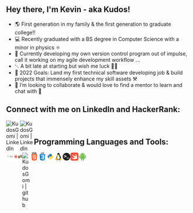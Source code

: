 ## Hey there, I'm Kevin - aka Kudos! 

- 🌎 First generation in my family & the first generation to graduate college!!
- 💻 Recently graduated with a BS degree in Computer Science with a minor in physics ⚛️
- 🏓 Currently developing my own version control program out of impulse, call it working on my agile development workflow ...
- ␂ A bit late at starting but wish me luck 🚀🌖
- 🥖 2022 Goals: Land my first technical software developing job & build projects that immensely  enhance my skill assets ⚒
- 🌱 I’m looking to collaborate & would love to find a mentor to learn and chat with 👥

## Connect with me on LinkedIn and HackerRank: 

[<img align="left" alt="KudosGomi | LinkedIn" width="38px" src="https://cdn.jsdelivr.net/npm/simple-icons@v3/icons/linkedin.svg" />][linkedin]
[<img align="left" alt="KudosGomi | LinkedIn" width="38px" src="https://cdn.jsdelivr.net/npm/simple-icons@v3/icons/hackerrank.svg" />][hackerrank]

<br />

 ## Programming Languages and Tools:

[<img align="left" alt="KudosGomi | Java" width="22px" 
src="https://raw.githubusercontent.com/github/explore/80688e429a7d4ef2fca1e82350fe8e3517d3494d/topics/java/java.png" />][Java]
[<img align="left" alt="KudosGomi | git" width="22px" 
src="https://raw.githubusercontent.com/github/explore/80688e429a7d4ef2fca1e82350fe8e3517d3494d/topics/git/git.png" />][git]
[<img align="left" alt="KudosGomi | github" width="22px" src="https://cdn.jsdelivr.net/npm/simple-icons@v3/icons/github.svg" />][github]
[<img align="left" alt="KudosGomi | HTML5" width="22px"
src="https://raw.githubusercontent.com/github/explore/80688e429a7d4ef2fca1e82350fe8e3517d3494d/topics/html/html.png" />][html5]
[<img align="left" alt="KudosGomi | CSS" width="22px" src="https://raw.githubusercontent.com/github/explore/80688e429a7d4ef2fca1e82350fe8e3517d3494d/topics/css/css.png" />][css]
[<img align="left" alt="KudosGomi | Python" width="22px" src="https://raw.githubusercontent.com/github/explore/80688e429a7d4ef2fca1e82350fe8e3517d3494d/topics/python/python.png" />][python]
[<img align="left" alt="KudosGomi | Linux" width="22px" src="https://raw.githubusercontent.com/github/explore/80688e429a7d4ef2fca1e82350fe8e3517d3494d/topics/linux/linux.png" />][linux]
[<img align="left" alt="KudosGomi | Linux" width="22px" src="https://raw.githubusercontent.com/github/explore/d92924b1d925bb134e308bd29c9de6c302ed3beb/topics/terminal/terminal.png" />][terminal]
[<img align="left" alt="KudosGomi | Java" width="22px" 
src="https://raw.githubusercontent.com/github/explore/80688e429a7d4ef2fca1e82350fe8e3517d3494d/topics/swift/swift.png" />][swift]
[<img align="left" alt="KudosGomi | Java" width="22px" 
src="https://raw.githubusercontent.com/github/explore/80688e429a7d4ef2fca1e82350fe8e3517d3494d/topics/android/android.png" />][android]

<br />
<br />

[linkedin]: https://www.linkedin.com/in/keving-cs/
[hackerrank]: https://www.hackerrank.com/Sanghelious
[java]: https://docs.oracle.com/en/java/
[python]: https://raw.githubusercontent.com/github/explore/80688e429a7d4ef2fca1e82350fe8e3517d3494d/topics/python/python.png
[git]: https://git-scm.com
[github]: https://github.com/KudosGomi
[html5]: https://raw.githubusercontent.com/github/explore/80688e429a7d4ef2fca1e82350fe8e3517d3494d/topics/html/html.png
[css]: https://raw.githubusercontent.com/github/explore/80688e429a7d4ef2fca1e82350fe8e3517d3494d/topics/css/css.png
[linux]: https://raw.githubusercontent.com/github/explore/80688e429a7d4ef2fca1e82350fe8e3517d3494d/topics/linux/linux.png
[terminal]: https://raw.githubusercontent.com/github/explore/d92924b1d925bb134e308bd29c9de6c302ed3beb/topics/terminal/terminal.png
[swift]: https://raw.githubusercontent.com/github/explore/80688e429a7d4ef2fca1e82350fe8e3517d3494d/topics/swift/swift.png
[android]: https://raw.githubusercontent.com/github/explore/80688e429a7d4ef2fca1e82350fe8e3517d3494d/topics/android/android.png

<!---
KudosGomi/KudosGomi is a ✨ special ✨ repository because its `README.md` (this file) appears on your GitHub profile.
You can click the Preview link to take a look at your changes.
--->
